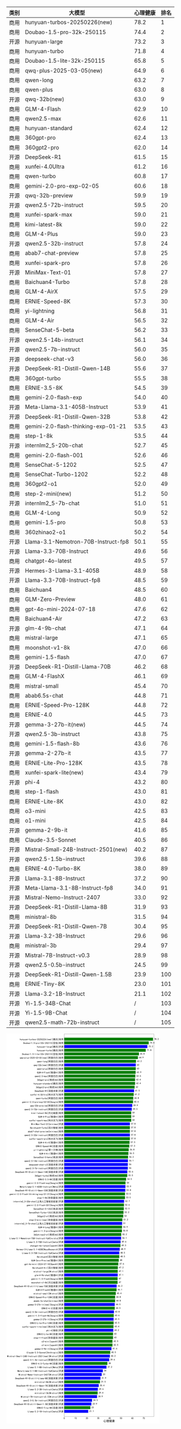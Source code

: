 
| 类别 | 大模型                         | 心理健康 | 排名 |
|-----|------------------------------|---------|----|
|商用|hunyuan-turbos-20250226(new)|78.2|1|
|商用|Doubao-1.5-pro-32k-250115|74.4|2|
|开源|hunyuan-large|73.2|3|
|商用|hunyuan-turbo|71.8|4|
|商用|Doubao-1.5-lite-32k-250115|65.8|5|
|商用|qwq-plus-2025-03-05(new)|64.9|6|
|商用|qwen-long|63.2|7|
|商用|qwen-plus|63.0|8|
|开源|qwq-32b(new)|63.0|9|
|商用|GLM-4-Flash|62.9|10|
|商用|qwen2.5-max|62.6|11|
|商用|hunyuan-standard|62.4|12|
|商用|360gpt-pro|62.4|13|
|商用|360gpt2-pro|62.0|14|
|开源|DeepSeek-R1|61.5|15|
|商用|xunfei-4.0Ultra|61.2|16|
|商用|qwen-turbo|60.8|17|
|商用|gemini-2.0-pro-exp-02-05|60.6|18|
|开源|qwq-32b-preview|59.9|19|
|开源|qwen2.5-72b-instruct|59.5|20|
|商用|xunfei-spark-max|59.0|21|
|商用|kimi-latest-8k|59.0|22|
|商用|GLM-4-Plus|59.0|23|
|开源|qwen2.5-32b-instruct|57.8|24|
|商用|abab7-chat-preview|57.8|25|
|商用|xunfei-spark-pro|57.8|26|
|开源|MiniMax-Text-01|57.8|27|
|商用|Baichuan4-Turbo|57.8|28|
|商用|GLM-4-AirX|57.5|29|
|商用|ERNIE-Speed-8K|57.3|30|
|商用|yi-lightning|56.8|31|
|商用|GLM-4-Air|56.5|32|
|商用|SenseChat-5-beta|56.2|33|
|开源|qwen2.5-14b-instruct|56.1|34|
|开源|qwen2.5-7b-instruct|56.0|35|
|开源|deepseek-chat-v3|56.0|36|
|开源|DeepSeek-R1-Distill-Qwen-14B|55.6|37|
|商用|360gpt-turbo|55.5|38|
|商用|ERNIE-3.5-8K|54.5|39|
|商用|gemini-2.0-flash-exp|54.0|40|
|开源|Meta-Llama-3.1-405B-Instruct|53.9|41|
|开源|DeepSeek-R1-Distill-Qwen-32B|53.8|42|
|商用|gemini-2.0-flash-thinking-exp-01-21|53.5|43|
|商用|step-1-8k|53.5|44|
|开源|internlm2_5-20b-chat|52.7|45|
|商用|gemini-2.0-flash-001|52.6|46|
|商用|SenseChat-5-1202|52.5|47|
|商用|SenseChat-Turbo-1202|52.2|48|
|商用|360gpt2-o1|52.0|49|
|商用|step-2-mini(new)|51.2|50|
|开源|internlm2_5-7b-chat|51.0|51|
|商用|GLM-4-Long|50.9|52|
|商用|gemini-1.5-pro|50.8|53|
|商用|360zhinao2-o1|50.2|54|
|开源|Llama-3.1-Nemotron-70B-Instruct-fp8|50.1|55|
|开源|Llama-3.3-70B-Instruct|49.6|56|
|商用|chatgpt-4o-latest|49.5|57|
|开源|Hermes-3-Llama-3.1-405B|48.9|58|
|开源|Llama-3.3-70B-Instruct-fp8|48.5|59|
|商用|Baichuan4|48.5|60|
|商用|GLM-Zero-Preview|48.0|61|
|商用|gpt-4o-mini-2024-07-18|47.6|62|
|商用|Baichuan4-Air|47.2|63|
|开源|glm-4-9b-chat|47.1|64|
|商用|mistral-large|47.1|65|
|商用|moonshot-v1-8k|47.0|66|
|商用|gemini-1.5-flash|47.0|67|
|开源|DeepSeek-R1-Distill-Llama-70B|46.2|68|
|商用|GLM-4-FlashX|46.1|69|
|商用|mistral-small|45.4|70|
|商用|abab6.5s-chat|44.8|71|
|商用|ERNIE-Speed-Pro-128K|44.8|72|
|商用|ERNIE-4.0|44.5|73|
|开源|gemma-3-27b-it(new)|44.5|74|
|开源|qwen2.5-3b-instruct|43.8|75|
|商用|gemini-1.5-flash-8b|43.6|76|
|开源|gemma-2-27b-it|43.5|77|
|商用|ERNIE-Lite-Pro-128K|43.5|78|
|商用|xunfei-spark-lite(new)|43.4|79|
|开源|phi-4|43.2|80|
|商用|step-1-flash|43.0|81|
|商用|ERNIE-Lite-8K|43.0|82|
|商用|o3-mini|42.5|83|
|商用|o1-mini|42.5|84|
|开源|gemma-2-9b-it|41.6|85|
|商用|Claude-3.5-Sonnet|40.5|86|
|开源|Mistral-Small-24B-Instruct-2501(new)|40.2|87|
|开源|qwen2.5-1.5b-instruct|39.6|88|
|商用|ERNIE-4.0-Turbo-8K|38.0|89|
|开源|Llama-3.1-8B-Instruct|37.2|90|
|开源|Meta-Llama-3.1-8B-Instruct-fp8|34.0|91|
|开源|Mistral-Nemo-Instruct-2407|33.0|92|
|开源|DeepSeek-R1-Distill-Llama-8B|31.9|93|
|商用|ministral-8b|31.5|94|
|开源|DeepSeek-R1-Distill-Qwen-7B|30.4|95|
|开源|Llama-3.2-3B-Instruct|29.6|96|
|商用|ministral-3b|29.4|97|
|开源|Mistral-7B-Instruct-v0.3|28.9|98|
|开源|qwen2.5-0.5b-instruct|24.5|99|
|开源|DeepSeek-R1-Distill-Qwen-1.5B|23.9|100|
|商用|ERNIE-Tiny-8K|23.0|101|
|开源|Llama-3.2-1B-Instruct|21.1|102|
|开源|Yi-1.5-34B-Chat|/|103|
|开源|Yi-1.5-9B-Chat|/|104|
|开源|qwen2.5-math-72b-instruct|/|105|


![lin](../pic/心理健康.png)
